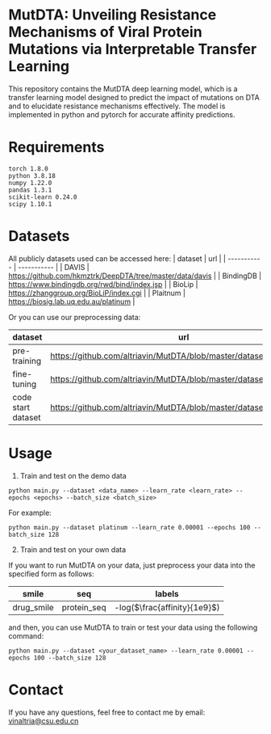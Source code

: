 # MutDTA: Unveiling Resistance Mechanisms of Viral Protein Mutations via Interpretable Transfer Learning

This repository contains the MutDTA deep learning model, which is a transfer learning model designed to predict the impact of mutations on DTA and to elucidate resistance mechanisms effectively. The model is implemented in python and pytorch for accurate affinity predictions.

# Requirements
```
torch 1.8.0
python 3.8.18
numpy 1.22.0
pandas 1.3.1
scikit-learn 0.24.0
scipy 1.10.1
```

# Datasets
All publicly datasets used can be accessed here:
| dataset      | url |
| ----------- | ----------- |
| DAVIS      | https://github.com/hkmztrk/DeepDTA/tree/master/data/davis       |
| BindingDB   | https://www.bindingdb.org/rwd/bind/index.jsp        |
| BioLip   | https://zhanggroup.org/BioLiP/index.cgi        |
| Plaitnum | https://biosig.lab.uq.edu.au/platinum |

Or you can use our preprocessing data:

| dataset      | url |
| ----------- | ----------- |
| pre-training      | https://github.com/altriavin/MutDTA/blob/master/dataset/Kd.csv       |
| fine-tuning   | https://github.com/altriavin/MutDTA/blob/master/dataset/platinum.csv        |
| code start dataset   | https://github.com/altriavin/MutDTA/blob/master/dataset/cold_start |

# Usage
1. Train and test on the demo data
```
python main.py --dataset <data_name> --learn_rate <learn_rate> --epochs <epochs> --batch_size <batch_size>
```
For example:
```
python main.py --dataset platinum --learn_rate 0.00001 --epochs 100 --batch_size 128
```
2. Train and test on your own data

If you want to run MutDTA on your data, just preprocess your data into the specified form as follows:

| smile      | seq | labels |
| ----------- | ----------- | ----------- |
| drug_smile  | protein_seq | -log($\frac{affinity}{1e9}$) |

and then, you can use MutDTA to train or test your data using the following command:
```
python main.py --dataset <your_dataset_name> --learn_rate 0.00001 --epochs 100 --batch_size 128
```

# Contact
If you have any questions, feel free to contact me by email: vinaltria@csu.edu.cn
